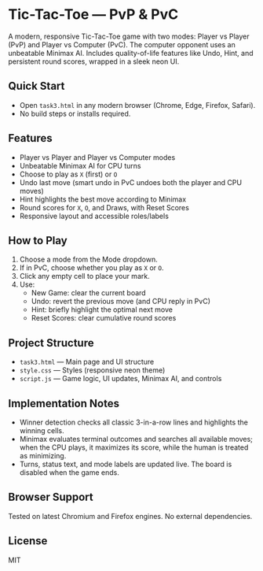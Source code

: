 # Tic-Tac-Toe — PvP & PvC

A modern, responsive Tic-Tac-Toe game with two modes: Player vs Player (PvP) and Player vs Computer (PvC). The computer opponent uses an unbeatable Minimax AI. Includes quality-of-life features like Undo, Hint, and persistent round scores, wrapped in a sleek neon UI.

## Quick Start

- Open `task3.html` in any modern browser (Chrome, Edge, Firefox, Safari).
- No build steps or installs required.

## Features

- Player vs Player and Player vs Computer modes
- Unbeatable Minimax AI for CPU turns
- Choose to play as `X` (first) or `O`
- Undo last move (smart undo in PvC undoes both the player and CPU moves)
- Hint highlights the best move according to Minimax
- Round scores for `X`, `O`, and Draws, with Reset Scores
- Responsive layout and accessible roles/labels

## How to Play

1. Choose a mode from the Mode dropdown.
2. If in PvC, choose whether you play as `X` or `O`.
3. Click any empty cell to place your mark.
4. Use:
   - New Game: clear the current board
   - Undo: revert the previous move (and CPU reply in PvC)
   - Hint: briefly highlight the optimal next move
   - Reset Scores: clear cumulative round scores

## Project Structure

- `task3.html` — Main page and UI structure
- `style.css` — Styles (responsive neon theme)
- `script.js` — Game logic, UI updates, Minimax AI, and controls

## Implementation Notes

- Winner detection checks all classic 3-in-a-row lines and highlights the winning cells.
- Minimax evaluates terminal outcomes and searches all available moves; when the CPU plays, it maximizes its score, while the human is treated as minimizing.
- Turns, status text, and mode labels are updated live. The board is disabled when the game ends.

## Browser Support

Tested on latest Chromium and Firefox engines. No external dependencies.

## License

MIT
